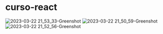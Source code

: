 # curso-react

![2023-03-22 21_53_33-Greenshot](https://user-images.githubusercontent.com/87288153/227056331-99b895d6-5b09-4f2a-b84e-26707f6b0f28.png)
![2023-03-22 21_50_59-Greenshot](https://user-images.githubusercontent.com/87288153/227056340-4497b62e-f09b-41ed-b2e0-b0167f94552b.png)
![2023-03-22 21_52_56-Greenshot](https://user-images.githubusercontent.com/87288153/227056350-f1b22183-27fa-4867-9fb6-79c7fbcbc387.png)
